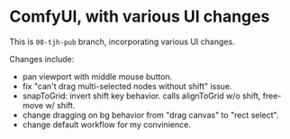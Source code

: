 ComfyUI, with various UI changes
=======

This is `00-tjh-pub` branch, incorporating various UI changes.

Changes include:

  - pan viewport with middle mouse button.
  - fix "can't drag multi-selected nodes without shift" issue.
  - snapToGrid:  invert shift key behavior.  calls alignToGrid w/o shift, free-move w/ shift.
  - change dragging on bg behavior from "drag canvas" to "rect select".
  - change default workflow for my convinience.
